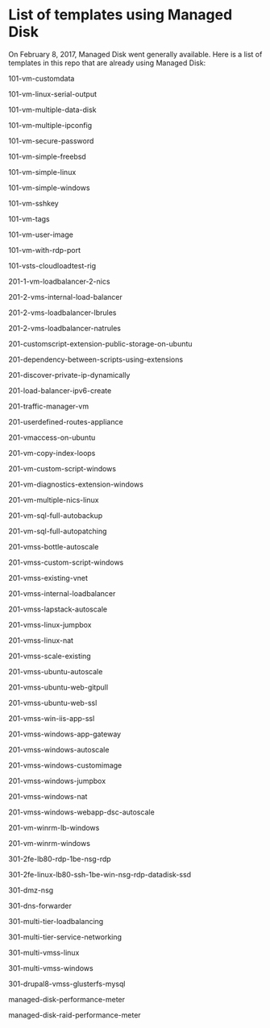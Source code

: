 # List of templates using Managed Disk

On February 8, 2017, Managed Disk went generally available. Here is a list of templates in this repo that are already using Managed Disk:

101-vm-customdata

101-vm-linux-serial-output

101-vm-multiple-data-disk

101-vm-multiple-ipconfig

101-vm-secure-password

101-vm-simple-freebsd

101-vm-simple-linux

101-vm-simple-windows

101-vm-sshkey

101-vm-tags

101-vm-user-image

101-vm-with-rdp-port

101-vsts-cloudloadtest-rig

201-1-vm-loadbalancer-2-nics

201-2-vms-internal-load-balancer

201-2-vms-loadbalancer-lbrules

201-2-vms-loadbalancer-natrules

201-customscript-extension-public-storage-on-ubuntu

201-dependency-between-scripts-using-extensions

201-discover-private-ip-dynamically

201-load-balancer-ipv6-create

201-traffic-manager-vm

201-userdefined-routes-appliance

201-vmaccess-on-ubuntu

201-vm-copy-index-loops

201-vm-custom-script-windows

201-vm-diagnostics-extension-windows

201-vm-multiple-nics-linux

201-vm-sql-full-autobackup

201-vm-sql-full-autopatching

201-vmss-bottle-autoscale

201-vmss-custom-script-windows

201-vmss-existing-vnet

201-vmss-internal-loadbalancer

201-vmss-lapstack-autoscale

201-vmss-linux-jumpbox

201-vmss-linux-nat

201-vmss-scale-existing

201-vmss-ubuntu-autoscale

201-vmss-ubuntu-web-gitpull

201-vmss-ubuntu-web-ssl

201-vmss-win-iis-app-ssl

201-vmss-windows-app-gateway

201-vmss-windows-autoscale

201-vmss-windows-customimage

201-vmss-windows-jumpbox

201-vmss-windows-nat

201-vmss-windows-webapp-dsc-autoscale

201-vm-winrm-lb-windows

201-vm-winrm-windows

301-2fe-lb80-rdp-1be-nsg-rdp

301-2fe-linux-lb80-ssh-1be-win-nsg-rdp-datadisk-ssd

301-dmz-nsg

301-dns-forwarder

301-multi-tier-loadbalancing

301-multi-tier-service-networking

301-multi-vmss-linux

301-multi-vmss-windows

301-drupal8-vmss-glusterfs-mysql

managed-disk-performance-meter

managed-disk-raid-performance-meter
